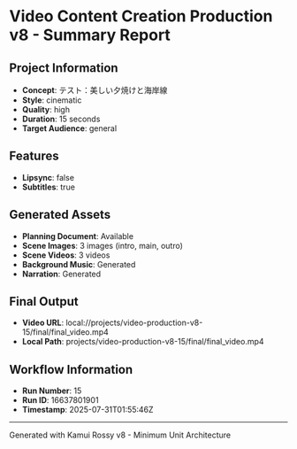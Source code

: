 # Video Content Creation Production v8 - Summary Report

## Project Information
- **Concept**: テスト：美しい夕焼けと海岸線
- **Style**: cinematic
- **Quality**: high
- **Duration**: 15 seconds
- **Target Audience**: general

## Features
- **Lipsync**: false
- **Subtitles**: true

## Generated Assets
- **Planning Document**: Available
- **Scene Images**: 3 images (intro, main, outro)
- **Scene Videos**: 3 videos
- **Background Music**: Generated
- **Narration**: Generated

## Final Output
- **Video URL**: local://projects/video-production-v8-15/final/final_video.mp4
- **Local Path**: projects/video-production-v8-15/final/final_video.mp4

## Workflow Information
- **Run Number**: 15
- **Run ID**: 16637801901
- **Timestamp**: 2025-07-31T01:55:46Z

---
Generated with Kamui Rossy v8 - Minimum Unit Architecture
